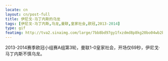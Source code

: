 ```yaml
---
locate: cn
layout: cn/post-full
title: 伊尼戈·马丁内斯的乌龙
tags: [伊尼戈·马丁内斯,乌龙,曼联,皇家社会,欧冠,2013-2014]
type: gif
featimg: http://tva2.sinaimg.com/large/7bb8bd97gy1fxzdmd8p8kg20bo04wb2b.gif
---
```


2013-2014赛季欧冠小组赛A组第3轮，曼联1-0皇家社会，开场仅69秒，伊尼戈·马丁内斯不慎乌龙。